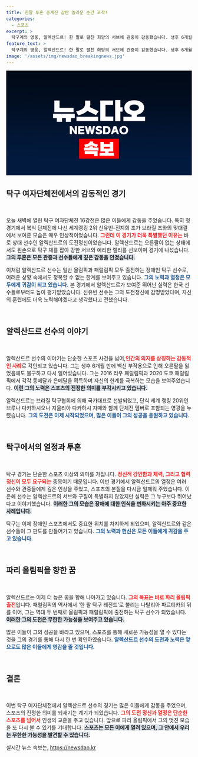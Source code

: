 ```yaml
---
title: 한팔 투혼 중계진 감탄 놀라운 순간 포착!
categories:
  - 스포츠
excerpt: >
  탁구계의 영웅, 알렉산드르! 한 팔로 펼친 희망의 서브에 관중이 감동했습니다. 생후 6개월 혈전증으로 팔을 잃은 뒤에도 도전의 길을 걷는 그의 위대한 투혼, 이번 파리 패럴림픽에서 계속됩니다.
feature_text: >
  탁구계의 영웅, 알렉산드르! 한 팔로 펼친 희망의 서브에 관중이 감동했습니다. 생후 6개월 혈전증으로 팔을 잃은 뒤에도 도전의 길을 걷는 그의 위대한 투혼, 이번 파리 패럴림픽에서 계속됩니다.
image: '/assets/img/newsdao_breakingnews.jpg'
---
```


<p><img src="/assets/img/newsdao_breakingnews.jpg" alt="firstkoreanews 속보" /></p>

<h2 data-ke-size="size26">탁구 여자단체전에서의 감동적인 경기</h2>

<p data-ke-size="size16">&nbsp;</p>

<p>오늘 새벽에 열린 탁구 여자단체전 16강전은 많은 이들에게 감동을 주었습니다. 특히 첫 경기에서 복식 단체전에 나선 세계랭킹 2위 신유빈-전지희 조가 브라질 조와의 맞대결에서 보여준 모습은 매우 인상적이었습니다. <b><span style="color: #ee2323;">그런데 이 경기가 더욱 특별했던 이유는</span></b> 바로 상대 선수인 알렉산드르의 도전정신이었습니다. 알렉산드르는 오른팔이 없는 상태에서도 왼손으로 탁구 채를 잡아 강한 서브와 예리한 랠리를 선보이며 경기에 나섰습니다. <b><span style="background-color: #21538527;">그의 투혼은 모든 관중과 선수들에게 깊은 감동을 안겼습니다.</span></b></p>

<p>이처럼 알렉산드르 선수는 일반 올림픽과 패럴림픽 모두 출전하는 장애인 탁구 선수로, 어려운 상황 속에서도 정복할 수 없는 한계를 보여주고 있습니다. <b><span style="color: #1a5490;">그의 노력과 열정은 모두에게 귀감이 되고 있습니다.</span></b> 본 경기에서 알렉산드르가 보여준 뛰어난 실력은 한국 선수들로부터도 높이 평가받았습니다. 신유빈 선수는 그의 도전정신에 감명받았다며, 자신의 훈련에도 더욱 노력해야겠다고 생각했다고 전했습니다.</p>

<p data-ke-size="size16">&nbsp;</p>

<h2 data-ke-size="size26">알렉산드르 선수의 이야기</h2>

<p data-ke-size="size16">&nbsp;</p>

<p>알렉산드르 선수의 이야기는 단순한 스포츠 사건을 넘어,<b><span style="color: #ee2323;">인간의 의지를 상징하는 감동적인 사례</span></b>로 각인되고 있습니다. 그는 생후 6개월 만에 백신 부작용으로 인해 오른팔을 잃었음에도 불구하고 다시 일어섰습니다. 그는 2016 리우 패럴림픽과 2020 도쿄 패럴림픽에서 각각 동메달과 은메달을 획득하며 자신의 한계를 극복하는 모습을 보여주었습니다. <b><span style="background-color: #21538527;">이런 그의 노력은 스포츠의 진정한 의미를 부각시키고 있습니다.</span></b></p>

<p>알렉산드르는 브라질 탁구협회에 의해 국가대표로 선발되었고, 단식 세계 랭킹 20위인 브루나 다카하시오나 지울리아 다카하시 자매와 함께 단체전 멤버로 포함되는 영광을 누렸습니다. <b><span style="color: #1a5490;">그의 도전은 이제 시작되었으며, 많은 이들이 그의 성공을 응원하고 있습니다.</span></b></p>

<p data-ke-size="size16">&nbsp;</p>

<h2 data-ke-size="size26">탁구에서의 열정과 투혼</h2>

<p data-ke-size="size16">&nbsp;</p>

<p>탁구 경기는 단순한 스포츠 이상의 의미를 가집니다. <b><span style="color: #ee2323;">정신적 강인함과 체력, 그리고 협력 정신이 모두 요구되는</span></b> 종목이기 때문입니다. 이번 경기에서 알렉산드르의 열정은 여러 선수와 관중들에게 깊은 인상을 주었고, 스포츠의 본질을 다시금 일깨워 주었습니다. 이은혜 선수는 알렉산드르의 서브와 구질이 특별하지 않았지만 실력은 그 누구보다 뛰어났다고 이야기했습니다. <b><span style="background-color: #21538527;">이러한 그의 모습은 장애에 대한 인식을 변화시키는 아주 중요한 사례입니다.</span></b></p>

<p>탁구는 이제 장애인 스포츠에서도 중요한 위치를 차지하게 되었으며, 알렉산드르와 같은 선수들이 그 판도를 만들어가고 있습니다. <b><span style="color: #1a5490;">그의 노력과 헌신은 모든 이들에게 귀감을 주고 있습니다.</span></b></p>

<p data-ke-size="size16">&nbsp;</p>

<h2 data-ke-size="size26">파리 올림픽을 향한 꿈</h2>

<p data-ke-size="size16">&nbsp;</p>

<p>알렉산드르는 이제 더 높은 꿈을 향해 나아가고 있습니다. <b><span style="color: #ee2323;">그의 목표는 바로 파리 올림픽 출전</span></b>입니다. 패럴림픽의 역사에서 '한 팔 탁구 레전드'로 불리는 나탈리아 파르티카의 뒤를 이어, 그는 역대 두 번째로 올림픽과 패럴림픽에 출전하는 탁구 선수가 되었습니다. <b><span style="background-color: #21538527;">이러한 그의 도전은 무한한 가능성을 보여주고 있습니다.</span></b></p>

<p>많은 이들이 그의 성공을 바라고 있으며, 스포츠를 통해 새로운 가능성을 열 수 있다는 것을 그의 경기를 통해 다시 한 번 확인하였습니다. <b><span style="color: #1a5490;">알렉산드르 선수의 도전과 노력은 앞으로도 많은 이들에게 영감을 줄 것입니다.</span></b></p>

<p data-ke-size="size16">&nbsp;</p>

<h2 data-ke-size="size26">결론</h2>

<p data-ke-size="size16">&nbsp;</p>

<p>이번 탁구 여자단체전에서 알렉산드르 선수의 경기는 많은 이들에게 감동을 주었으며, 스포츠의 진정한 의미를 되새기는 계기가 되었습니다. <b><span style="color: #ee2323;">그의 도전 정신과 열정은 단순한 스포츠를 넘어서</span></b> 인생의 교훈을 주고 있습니다. 앞으로 파리 올림픽에서 그의 멋진 모습을 또 다시 볼 수 있기를 기대합니다. <b><span style="background-color: #21538527;">스포츠는 모든 이에게 열려 있으며, 그 안에서 우리는 무한한 가능성을 발견할 수 있습니다.</span></b></p>
실시간 뉴스 속보는, <a href="https://newsdao.kr" rel="dofollow">https://newsdao.kr</a>


